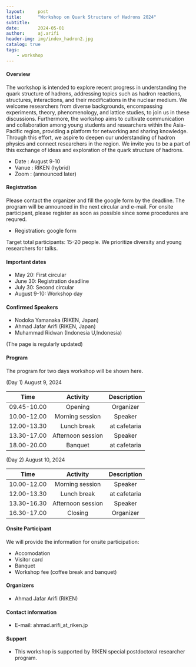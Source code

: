 ```yaml
---
layout:     post
title:      "Workshop on Quark Structure of Hadrons 2024"
subtitle:   
date:       2024-05-01
author:     aj.arifi
header-img: img/index_hadron2.jpg
catalog: true
tags:
    - workshop
---
```



#### Overview

The workshop is intended to explore recent progress in understanding the quark structure of hadrons, addressing topics such as hadron reactions, structures, interactions, and their modifications in the nuclear medium. We welcome researchers from diverse backgrounds, encompassing experiments, theory, phenomenology, and lattice studies, to join us in these discussions. Furthermore, the workshop aims to cultivate communication and collaboration among young students and researchers within the Asia-Pacific region, providing a platform for networking and sharing knowledge. Through this effort, we aspire to deepen our understanding of hadron physics and connect researchers in the region. We invite you to be a part of this exchange of ideas and exploration of the quark structure of hadrons. 
- Date : August 9-10
- Vanue : RIKEN (hybrid)
- Zoom : (announced later)

#### Registration
Please contact the organizer and fill the google form by the deadline.
The program will be announced in the next circular and e-mail.
For onsite participant, please register as soon as possible since some procedures are requred.
- Registration: google form

Target total participants: 15-20 people.
We prioritize diversity and young researchers for talks.

#### Important dates
- May 20: First circular
- June 30: Registration deadline
- July 30: Second circular
- August 9-10: Workshop day

#### Confirmed Speakers
- Nodoka Yamanaka (RIKEN, Japan)
- Ahmad Jafar Arifi (RIKEN, Japan)
- Muhammad Ridwan (Indonesia U,Indonesia)

(The page is regularly updated)

#### Program
The program for two days workshop will be shown here.

(Day 1) August 9, 2024

| Time         | Activity   | Description   |
| :---:        | :---:      | :---:         |
| 09.45-10.00  | Opening  |   Organizer     |
| 10.00-12.00  | Morning session |  Speaker  |
| 12.00-13.30  | Lunch break  |  at cafetaria    |
| 13.30-17.00  | Afternoon session| Speaker |
| 18.00-20.00  | Banquet    |   at cafetaria     |

(Day 2) August 10, 2024

| Time         | Activity    | Description        |
| :---:        | :---:       | :---:              |
| 10.00-12.00  | Morning session  |  Speaker  |
| 12.00-13.30  | Lunch break  |  at cafetaria      |
| 13.30-16.30  | Afternoon session | Speaker  |
| 16.30-17.00  | Closing   |    Organizer    |


#### Onsite Participant
We will provide the information for onsite participation:
- Accomodation
- Visitor card
- Banquet
- Workshop fee (coffee break and banquet)

#### Organizers
- Ahmad Jafar Arifi (RIKEN) 

#### Contact information
- E-mail: ahmad.arifi_at_riken.jp

#### Support
- This workshop is supported by RIKEN special postdoctoral researcher program.

